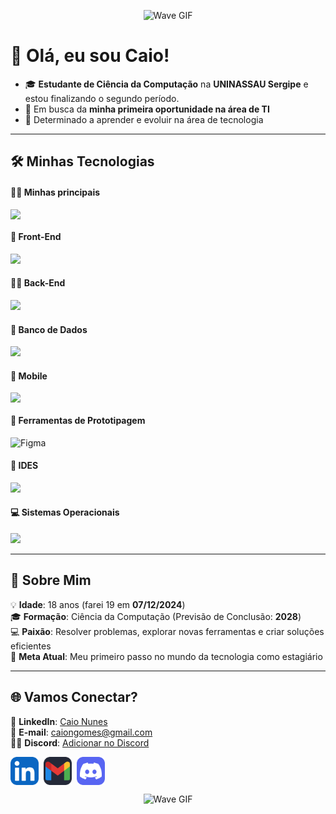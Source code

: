 <p align="center">  
  <img src="https://user-images.githubusercontent.com/74038190/212284115-f47cd8ff-2ffb-4b04-b5bf-4d1c14c0247f.gif" width="100%" height="4px" alt="Wave GIF">  
</p>  

# 👋 Olá, eu sou Caio!  

- 🎓 **Estudante de Ciência da Computação** na **UNINASSAU Sergipe** e estou finalizando o segundo período.  
- 🎯 Em busca da **minha primeira oportunidade na área de TI**  
- 🚀 Determinado a aprender e evoluir na área de tecnologia  

---

## 🛠️ Minhas Tecnologias  

#### 😶‍🌫️  Minhas principais

<p align="left" style="display: flex; gap: 8px;">
    <img src="https://skillicons.dev/icons?i=java" />
</p>

#### 🚀 Front-End  

<p align="left">
    <img src="https://skillicons.dev/icons?i=html,css,js,py" />
</p>

#### 👨‍💻 Back-End  

<p align="left">
    <img src="https://skillicons.dev/icons?i=java,spring,cpp,c" />
</p>

#### 💾 Banco de Dados  

<p align="left">
    <img src="https://skillicons.dev/icons?i=mysql,firebase,supabase" />
</p>

#### 🤳 Mobile  

<p align="left" style="display: flex; gap: 8px;">
    <img src="https://skillicons.dev/icons?i=cs" />
</p>


#### 🎨 Ferramentas de Prototipagem  
<p align="left">
  <img src="https://skillicons.dev/icons?i=figma" alt="Figma">
</p>

#### 🔧 IDES
<p>
    <img src="https://skillicons.dev/icons?i=idea,eclipse,vscode,visualstudio" />
</p>

#### 💻 Sistemas Operacionais 
<p align="left">
    <img src="https://skillicons.dev/icons?i=windows,linux,ubuntu,mint" />
</p>

---

## 🌟 Sobre Mim  

💡 **Idade**: 18 anos (farei 19 em **07/12/2024**)  
🎓 **Formação**: Ciência da Computação (Previsão de Conclusão: **2028**)  
💻 **Paixão**: Resolver problemas, explorar novas ferramentas e criar soluções eficientes  
🌱 **Meta Atual**: Meu primeiro passo no mundo da tecnologia como estagiário  

---

## 🌐 Vamos Conectar?  

🔗 **LinkedIn**: [Caio Nunes](https://www.linkedin.com/in/caio-nunes-3591392b9)  
📧 **E-mail**: [caiongomes@gmail.com](mailto:caiongomes@gmail.com)  
🦸‍♂️ **Discord**: [Adicionar no Discord](https://discord.com/users/caionunes)  

<p align="left" style="display: flex; gap: 8px;">
  <img src="https://github.com/tandpfun/skill-icons/raw/main/icons/LinkedIn.svg" width="45" />
  <img src="https://github.com/tandpfun/skill-icons/raw/main/icons/Gmail-Dark.svg" width="45" />
  <img src="https://github.com/tandpfun/skill-icons/raw/main/icons/Discord.svg" width="45" />
</p>


<p align="center">  
  <img src="https://user-images.githubusercontent.com/74038190/212284115-f47cd8ff-2ffb-4b04-b5bf-4d1c14c0247f.gif" width="100%" height="4px" alt="Wave GIF">  
</p>  

